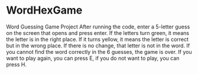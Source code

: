 # WordHexGame
Word Guessing Game Project
After running the code, enter a 5-letter guess on the screen that opens and press enter. If the letters turn green, it means the letter is in the right place. If it turns yellow, it means the letter is correct but in the wrong place. If there is no change, that letter is not in the word. If you cannot find the word correctly in the 6 guesses, the game is over. If you want to play again, you can press E, if you do not want to play, you can press H.
